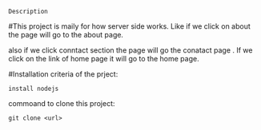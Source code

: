 ```Description```

#This project is maily for how server side works. Like if we click on about the page will go to the about page.

also if we click conntact section the page will go the conatact page . If we click on the link of home page it will go to the home page.

#Installation criteria of the prject:

```
install nodejs
```
commoand to clone this project:

```
git clone <url>
```
